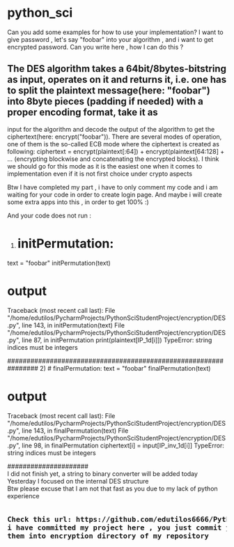 # python_sci

Can you add some examples for how to use your implementation? 
I want to give password , let's say "foobar" into your algorithm , and i want to get encrypted password. Can you write here , how I can do this ?

## The DES algorithm takes a 64bit/8bytes-bitstring as input, operates on it and returns it, i.e. one has to split the plaintext message(here: "foobar") into 8byte pieces (padding if needed) with a proper encoding format, take it as
input for the algorithm and decode the output of the algorithm to get the ciphertext(here: encrypt("foobar")).
There are several modes of operation, one of them is the so-called ECB mode where the ciphertext is created as following: ciphertext = encrypt(plaintext[:64]) + encrypt(plaintext[64:128] + ...
(encrypting blockwise and concatenating the encrypted blocks). I think we should go for this mode as it is the easiest one when it comes to implementation even if it is not first choice under crypto aspects


Btw I have completed my part , i have to only comment my code and i am waiting for your code in order to create login page. And maybe i will create some extra apps into this , in order to get 100% :) 


And your code does not run : 
1) # initPermutation: 
text = "foobar"
initPermutation(text)


# output 
Traceback (most recent call last):
  File "/home/edutilos/PycharmProjects/PythonSciStudentProject/encryption/DES.py", line 143, in <module>
    initPermutation(text)
  File "/home/edutilos/PycharmProjects/PythonSciStudentProject/encryption/DES.py", line 87, in initPermutation
    print(plaintext[IP_1d[i]])
TypeError: string indices must be integers



################################################################
2) # finalPermutation: 
text = "foobar"
finalPermutation(text)


# output 
Traceback (most recent call last):
  File "/home/edutilos/PycharmProjects/PythonSciStudentProject/encryption/DES.py", line 143, in <module>
    finalPermutation(text)
  File "/home/edutilos/PycharmProjects/PythonSciStudentProject/encryption/DES.py", line 98, in finalPermutation
    ciphertext[i] = input[IP_inv_1d[i]]
TypeError: string indices must be integers

##################### <br/>
I did not finish yet, a string to binary converter will be added today <br/>
Yesterday I focused on the internal DES structure <br/>
Btw please excuse that I am not that fast as you due to my lack of python experience  <br/>

<pre>
<h3>Check this url: https://github.com/edutilos6666/PythonSciStudentProject
i have committed my project here , you just commit your changes into your repository , i will copy these files, and add
them into encryption directory of my repository
</h3>
</pre>

